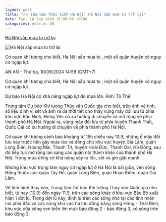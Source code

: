 ```yaml
---
layout: post
title: "🔥🔥 [Dự báo thời tiết Hà Nội] Hà Nội sắp mưa to trở lại"
date: Tue, 10 Sep 2024 15:00:00 +0700
categories: entries VN
---
```

[Hà Nội sắp mưa to trở lại](https://laodong.vn/moi-truong/ha-noi-sap-mua-to-tro-lai-1392137.ldo)

![Hà Nội sắp mưa to trở lại](https://media-cdn-v2.laodong.vn/storage/newsportal/2024/9/10/1392137/Ha-Noi-Ngap-Nang-4-0.jpg?w=800&h=420&crop=auto&scale=both)

Cơ quan khí tượng cho biết, Hà Nội sắp mưa to , một số quận huyện có nguy cơ ngập lụt.

AN AN - Thứ ba, 10/09/2024 14:58 (GMT+7)

Cơ quan khí tượng cho biết, Hà Nội sắp mưa to , một số quận huyện có nguy cơ ngập lụt.

Dự báo Hà Nội có khả năng ngập lụt do mưa lớn. Ảnh: Tô Thế

Trung tâm Dự báo Khí tượng Thủy văn Quốc gia cho biết, trên ảnh vệ tinh, số liệu định vị sét và ảnh ra đa thời tiết cho thấy vùng mây đối lưu từ phía khu vực Bắc Ninh, Hưng Yên có xu hướng di chuyển và mở rộng về phía thành phố Hà Nội. Ngoài ra, vùng mây đối lưu từ phía huyện Thạnh Thất, Quốc Oai có xu hướng di chuyển về phía thành phố Hà Nội.

Cơ quan khí tượng cảnh báo khoảng từ 15h chiều nay 10.9, những ổ mây đối lưu này trước tiên gây mưa rào và dông cho khu vực huyện Gia Lâm, quận Long Biên, Hoàng Mai, Thanh Trì, huyện Hoài Đức, Thanh Oai, Hà Đông, sau đó tiếp tục mở rộng lan sang các quận nội thành khác của thành phố Hà Nội. Trong mưa dông có khả năng xảy ra lốc, sét và gió giật mạnh.

Những khu vực trọng tâm nguy cơ ngập lụt ở Hà Nội là bãi giữa, ven sông Hồng thuộc các quận Tây Hồ, quận Long Biên, quận Hoàn Kiếm, quận Gia Lâm.

Về tình hình thủy văn, Trung tâm Dự báo Khí tượng Thủy văn Quốc gia cho biết, từ nay (10.9) đến ngày 11.9, trên các sông khác ở khu vực Bắc Bộ xuất hiện 1 đợt lũ. Trong đợt lũ này, đỉnh lũ trên các sông nhỏ tại các tỉnh miền núi phía Bắc và các sông khu vực hạ lưu đồng bằng sông Hồng - Thái Bình, khu vực cửa sông ven biển lên mức báo động 2 - báo động 3, có sông trên báo động 3.

